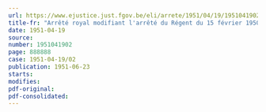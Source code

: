 ```yaml
---
url: https://www.ejustice.just.fgov.be/eli/arrete/1951/04/19/1951041902/justel
title-fr: "Arrêté royal modifiant l'arrêté du Régent du 15 février 1950 déterminant les cadres organiques des établissements ressortissant à l'administration de l'enseignement supérieur et des sciences du Ministère de l'Instruction publique, ainsi que les rémunérations des membres de leur personnel, à partir du 1er octobre 1948"
date: 1951-04-19
source:
number: 1951041902
page: 888888
case: 1951-04-19/02
publication: 1951-06-23
starts:
modifies:
pdf-original:
pdf-consolidated:
---
```


